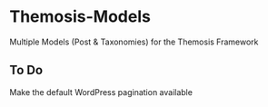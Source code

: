 # Themosis-Models
Multiple Models (Post &amp; Taxonomies) for the Themosis Framework

## To Do
Make the default WordPress pagination available